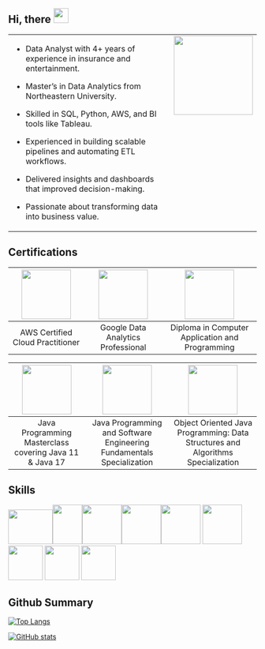 ## Hi, there <img src="https://github.com/user-attachments/assets/2218604a-3956-4e16-8d18-54274d1cd394" width="30"/>

<!--
**manvith1604/manvith1604** is a ✨ _special_ ✨ repository because its `README.md` (this file) appears on your GitHub profile.

Here are some ideas to get you started:

- 🔭 I’m currently working on ...
- 🌱 I’m currently learning ...
- 👯 I’m looking to collaborate on ...
- 🤔 I’m looking for help with ...
- 💬 Ask me about ...
- 📫 How to reach me: ...
- 😄 Pronouns: ...
- ⚡ Fun fact: ...
-->
<table>
  <tr>
    <td valign="top" width="70%">
      
- Data Analyst with 4+ years of experience in insurance and entertainment.
- Master’s in Data Analytics from Northeastern University.
- Skilled in SQL, Python, AWS, and BI tools like Tableau.
- Experienced in building scalable pipelines and automating ETL workflows.
- Delivered insights and dashboards that improved decision-making.
- Passionate about transforming data into business value.

    </td>
    <td valign="top" width="30%">
      <img src="https://github.com/user-attachments/assets/ef707162-6308-45ee-ab7f-e70f1059c5c5" width="160">
    </td>
  </tr>
</table>

## Certifications

| [<img src = "https://github.com/manvith1604/manvith1604/assets/66794160/f79b0f26-617a-48d4-8d39-791877789077" width = 100>](https://www.credly.com/badges/50b48b45-522e-46f7-bec1-b39f6e40b37b)| [<img src = "https://github.com/manvith1604/manvith1604/assets/66794160/8b252df2-2e1b-42c3-b258-4f11bbd067fe" width = 100>](https://www.credly.com/badges/8f20d65a-39bf-4dee-b59f-437af8705f6e) | [<img src = "https://github.com/manvith1604/manvith1604/assets/66794160/091d9299-ed8e-4577-b881-2320e794c435" width = 100>](https://nbceskillindia.in/student-verification.php) |
| :-: | :-: | :-:|
| AWS Certified Cloud Practitioner | Google Data Analytics Professional | Diploma in Computer Application and Programming |

| [<img src = "https://github.com/manvith1604/manvith1604/assets/66794160/7a4eefe9-3666-46dd-bd6b-d8c62c6f8a79" width = 100>](https://udemy-certificate.s3.amazonaws.com/pdf/UC-3647dfcc-cff3-4b7c-b8e7-1489ae00f452.pdf)| [<img src = "https://github.com/manvith1604/manvith1604/assets/66794160/c8a40dc9-0999-4db2-b59e-6e774b7420f1" width = 100>](https://www.coursera.org/account/accomplishments/specialization/certificate/S5VC9H9HZ6RA) | [<img src = "https://github.com/manvith1604/manvith1604/assets/66794160/c8a40dc9-0999-4db2-b59e-6e774b7420f1" width = 100>](https://www.coursera.org/account/accomplishments/specialization/certificate/X2YZGG6LPYW5) |
| :-: | :-: | :-:|
| Java Programming Masterclass covering Java 11 & Java 17 | Java Programming and Software Engineering Fundamentals Specialization | Object Oriented Java Programming: Data Structures and Algorithms Specialization | 

## Skills

<img src = "https://github.com/manvith1604/manvith1604/assets/66794160/a57c6915-08d9-4f3d-99bd-cbbd4046efa1" height = 70 width = 90><img src="https://github.com/manvith1604/manvith1604/assets/66794160/47a02b74-9ba5-4dbd-992d-c4d5372d2c9b" height = 80 width = 60><img src = "https://github.com/manvith1604/manvith1604/assets/66794160/a6fa7a5a-7d97-40f4-bb5a-8c1ec33ff8aa" height = 80 width = 80><img src = "https://github.com/manvith1604/manvith1604/assets/66794160/abe61fbf-a539-4721-b399-9f74a0e055c2" height = 80 width = 80><img src = "https://github.com/manvith1604/manvith1604/assets/66794160/d3f0c951-d23b-4c6d-9942-d64d6c455464" height = 80 width = 80> <img src ="https://github.com/manvith1604/manvith1604/assets/66794160/9d6a777a-9be3-409d-9400-0b60c4d64e70" height = 80 width = 80> 
<img src = "https://github.com/manvith1604/manvith1604/assets/66794160/e5764246-98fc-48d7-af79-5c4c3ad98d2f" height = 70 width = 70> <img src = "https://github.com/manvith1604/manvith1604/assets/66794160/501c3547-ffe5-4ee6-bbba-8b23663f96c1" height = 70 width = 70> <img src = "https://github.com/manvith1604/manvith1604/assets/66794160/0f126a49-2705-4a51-bae9-a846d7fd95e4" height = 70 width = 70>

## Github Summary
[![Top Langs](https://github-readme-stats.vercel.app/api/top-langs/?username=manvith1604&layout=compact&show_icons=true&theme=dark)](https://github.com/manvith1604)

[![GitHub stats](https://github-readme-stats.vercel.app/api?username=manvith1604&show_icons=true&theme=dark)](https://github.com/manvith1604)


